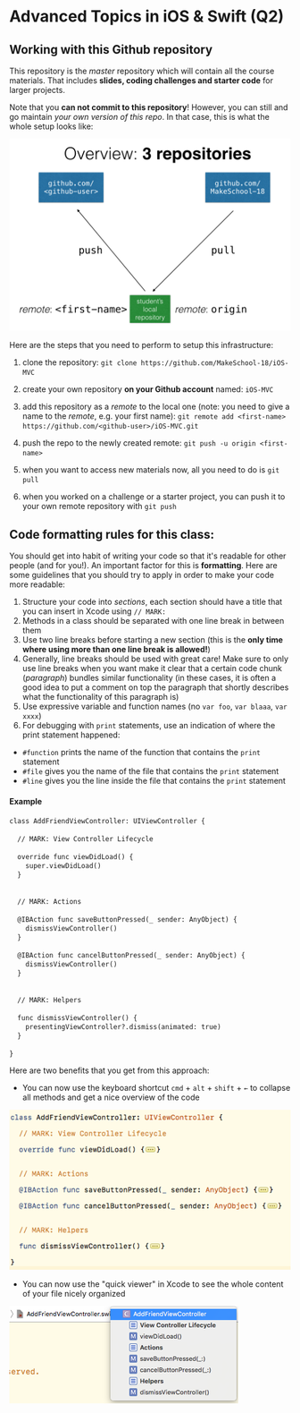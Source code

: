 # Advanced Topics in iOS & Swift (Q2)

## Working with this Github repository

This repository is the _master_ repository which will contain all the course materials. That includes **slides, coding challenges and starter code** for larger projects.

Note that you **can not commit to this repository**! However, you can still and go maintain _your own version of this repo_. In that case, this is what the whole setup looks like:

![Git Setup](./git-overview.png "Overview: 3 Repositories")


Here are the steps that you need to perform to setup this infrastructure:

1. clone the repository:
`git clone https://github.com/MakeSchool-18/iOS-MVC`

2. create your own repository **on your Github account** named: `iOS-MVC`

3. add this repository as a _remote_ to the local one (note: you need to give a name to the _remote_, e.g. your first name):
`git remote add <first-name> https://github.com/<github-user>/iOS-MVC.git`

4. push the repo to the newly created remote:
`git push -u origin <first-name>`

5. when you want to access new materials now, all you need to do is
`git pull`

6. when you worked on a challenge or a starter project, you can push it to your own remote repository with
`git push`


## Code formatting rules for this class:

You should get into habit of writing your code so that it's readable for other people (and for you!). An important factor for this is **formatting**. Here are some guidelines that you should try to apply in order to make your code more readable:

1. Structure your code into _sections_, each section should have a title that you can insert in Xcode using `// MARK:`
2. Methods in a class should be separated with one line break in between them
3. Use two line breaks before starting a new section (this is the **only time where using more than one line break is allowed!**)
4. Generally, line breaks should be used with great care! Make sure to only use line breaks when you want make it clear that a certain code chunk (_paragraph_) bundles similar functionality (in these cases, it is often a good idea to put a comment on top the paragraph that shortly describes what the functionality of this paragraph is)
5. Use expressive variable and function names (no `var foo`, `var blaaa`, `var xxxx`)
6. For debugging with `print` statements, use an indication of where the print statement happened:
  - `#function` prints the name of the function that contains the `print` statement
  - `#file` gives you the name of the file that contains the `print` statement
  - `#line` gives you the line inside the file that contains the `print` statement


#### Example

    class AddFriendViewController: UIViewController {
      
      // MARK: View Controller Lifecycle
      
      override func viewDidLoad() {
        super.viewDidLoad()
      }
      
      
      // MARK: Actions
      
      @IBAction func saveButtonPressed(_ sender: AnyObject) {
        dismissViewController()
      }
      
      @IBAction func cancelButtonPressed(_ sender: AnyObject) {
        dismissViewController()
      }
      
      
      // MARK: Helpers
      
      func dismissViewController() {
        presentingViewController?.dismiss(animated: true)
      }
      
    }

Here are two benefits that you get from this approach:

- You can now use the keyboard shortcut `cmd` + `alt` + `shift` + `←` to collapse all methods and get a nice overview of the code

![Folded Methods](./folded.png "Use `cmd` + `alt` + `shift` to fold methods")


- You can now use the "quick viewer" in Xcode to see the whole content of your file nicely organized

![Quick Viewer](./quick-viewer.png "Use Xcode's 'Quick Viewer' to have a nice overview of the file's content")


